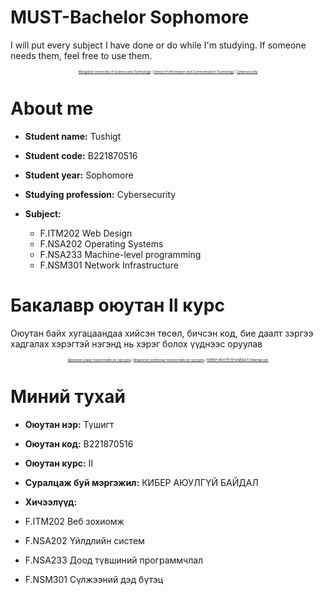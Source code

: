 # MUST-Bachelor Sophomore


I will put every subject I have done or do while I'm studying. If someone needs them, feel free to use them.
 

<p align="center" style="font-size:5px"><a href="https://www.must.edu.mn/mn/">Mongolian University of Science and Technology</a> | <a href="http://sict.edu.mn/">School of Information and Communication  Technology</a> | <a href="">Cybersecurity</a></p>

# About me

- **Student name:** Tushigt
- **Student code:** B221870516
- **Student year:** Sophomore
- **Studying profession:** Cybersecurity

- **Subject:** 
  - F.ITM202 Web Design
  - F.NSA202 Operating Systems
  - F.NSA233 Machine-level programming
  - F.NSM301 Network Infrastructure



# Бакалавр оюутан II курс

Оюутан байх хугацаандаа хийсэн төсөл, бичсэн код, бие даалт зэргээ хадгалах хэрэгтэй нэгэнд нь хэрэг болох үүднээс оруулав

<p align="center" style="font-size:5px"><a href="https://www.must.edu.mn/mn/">Шинжлэх ухаан технологийн их сургууль</a> | <a href="http://sict.edu.mn/">Мэдээлэл холбооны технологийн их сургууль</a> | <a href="">КИБЕР АЮУЛГҮЙ БАЙДАЛ (Хамтарсан)</a></p>

# Миний тухай

- **Оюутан нэр:** Түшигт
- **Оюутан код:** B221870516
- **Оюутан курс:** II
- **Суралцаж буй мэргэжил:** КИБЕР АЮУЛГҮЙ БАЙДАЛ

- **Xичээлүүд:**
 - F.ITM202 Веб зохиомж
 - F.NSA202 Үйлдлийн систем
 - F.NSA233 Доод түвшиний программчлал
 - F.NSM301 Сүлжээний дэд бүтэц




